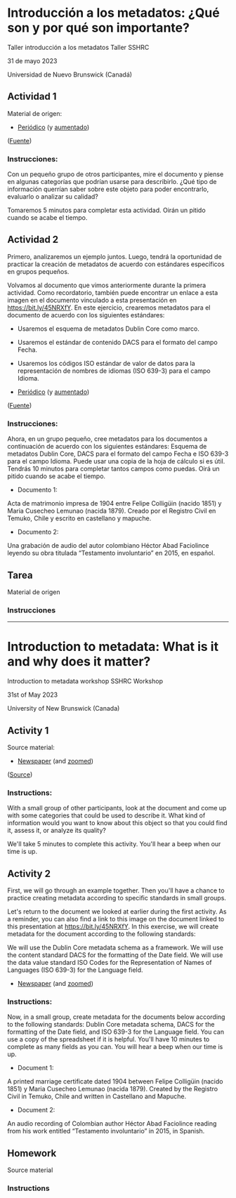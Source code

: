# Introducción a los metadatos: ¿Qué son y por qué son importante?
Taller introducción a los metadatos
Taller SSHRC

31 de mayo 2023

Universidad de Nuevo Brunswick (Canadá)


## Actividad 1
Material de origen:
- [Periódico](/im%C3%A1genes_images/informaci%C3%B3n.png) (y [aumentado](/im%C3%A1genes_images/informaci%C3%B3n_aumentado.png))

([Fuente](https://ladi-prod.lib.utexas.edu/es/CIDCA/94de8c16-e575-43cf-8f92-c680ba22aa03))

### Instrucciones:

Con un pequeño grupo de otros participantes, mire el documento y piense en algunas categorías que podrían usarse para describirlo. ¿Qué tipo de información querrían saber sobre este objeto para poder encontrarlo, evaluarlo o analizar su calidad?

Tomaremos 5 minutos para completar esta actividad. Oirán un pitido cuando se acabe el tiempo.

## Actividad 2
Primero, analizaremos un ejemplo juntos. Luego, tendrá la oportunidad de practicar la creación de metadatos de acuerdo con estándares específicos en grupos pequeños.

Volvamos al documento que vimos anteriormente durante la primera actividad. Como recordatorio, también puede encontrar un enlace a esta imagen en el documento vinculado a esta presentación en https://bit.ly/45NRXfY. En este ejercicio, crearemos metadatos para el documento de acuerdo con los siguientes estándares:

- Usaremos el esquema de metadatos Dublin Core como marco.
- Usaremos el estándar de contenido DACS para el formato del campo Fecha.
- Usaremos los códigos ISO estándar de valor de datos para la representación de nombres de idiomas (ISO 639-3) para el campo Idioma.

- [Periódico](/im%C3%A1genes_images/informaci%C3%B3n.png) (y [aumentado](/im%C3%A1genes_images/informaci%C3%B3n_aumentado.png))

([Fuente](https://ladi-prod.lib.utexas.edu/es/CIDCA/94de8c16-e575-43cf-8f92-c680ba22aa03))

### Instrucciones: 

Ahora, en un grupo pequeño, cree metadatos para los documentos a continuación de acuerdo con los siguientes estándares: Esquema de metadatos Dublin Core, DACS para el formato del campo Fecha e ISO 639-3 para el campo Idioma. Puede usar una copia de la hoja de cálculo si es útil. Tendrás 10 minutos para completar tantos campos como puedas. Oirá un pitido cuando se acabe el tiempo.

- Documento 1:

Acta de matrimonio impresa de 1904 entre Felipe Colligüin (nacido 1851) y Maria Cusecheo Lemunao (nacida 1879). Creado por el Registro Civil en Temuko, Chile y escrito en castellano y mapuche.

- Documento 2:

Una grabación de audio del autor colombiano Héctor Abad Faciolince leyendo su obra titulada “Testamento involuntario” en 2015, en español.

## Tarea
Material de origen

### Instrucciones

---

# Introduction to metadata: What is it and why does it matter?
Introduction to metadata workshop
SSHRC Workshop

31st of May 2023

University of New Brunswick (Canada)


## Activity 1
Source material:

- [Newspaper](/im%C3%A1genes_images/informaci%C3%B3n.png) (and [zoomed](/im%C3%A1genes_images/informaci%C3%B3n_aumentado.png))

([Source](https://ladi-prod.lib.utexas.edu/es/CIDCA/94de8c16-e575-43cf-8f92-c680ba22aa03))

### Instructions:

With a small group of other participants, look at the document and come up with some categories that could be used to describe it. What kind of information would you want to know about this object so that you could find it, assess it, or analyze its quality?

We'll take 5 minutes to complete this activity. You'll hear a beep when our time is up.


## Activity 2
First, we will go through an example together. Then you'll have a chance to practice creating metadata according to specific standards in small groups.

Let's return to the document we looked at earlier during the first activity. As a reminder, you can also find a link to this image on the document linked to this presentation at https://bit.ly/45NRXfY. In this exercise, we will create metadata for the document according to the following standards:

We will use the Dublin Core metadata schema as a framework. 
We will use the content standard DACS for the formatting of the Date field. 
We will use the data value standard ISO Codes for the Representation of Names of Languages (ISO 639-3) for the Language field.

- [Newspaper](/im%C3%A1genes_images/informaci%C3%B3n.png) (and [zoomed](/im%C3%A1genes_images/informaci%C3%B3n_aumentado.png))


### Instructions:

Now, in a small group, create metadata for the documents below according to the following standards:
Dublin Core metadata schema, DACS for the formatting of the Date field, and ISO 639-3 for the Language field. You can use a copy of the spreadsheet if it is helpful. You'll have 10 minutes to complete as many fields as you can. You will hear a beep when our time is up.

- Document 1:

A printed marriage certificate dated 1904 between Felipe Colligüin (nacido 1851) y Maria Cusecheo Lemunao (nacida 1879). Created by the Registro Civil in Temuko, Chile and written in Castellano and Mapuche.

- Document 2:

An audio recording of Colombian author Héctor Abad Faciolince reading from his work entitled “Testamento involuntario” in 2015, in Spanish.

## Homework
Source material

### Instructions
